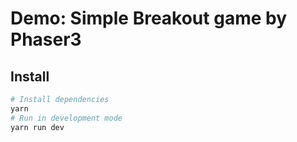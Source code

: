 # Demo: Simple Breakout game by Phaser3

## Install

```bash
# Install dependencies
yarn
# Run in development mode
yarn run dev
```